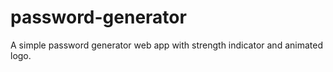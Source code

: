# password-generator
A simple password generator web app with strength indicator and animated logo.
